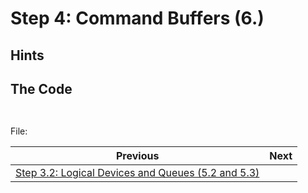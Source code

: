 # **Step 4: Command Buffers (6.)**
## **Hints**

## **The Code**


```C++
    
```

File: [](../Code/)

| Previous | Next |
|---|---|
| [Step 3.2: Logical Devices and Queues (5.2 and 5.3)]() | []() |